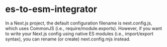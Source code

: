 # es-to-esm-integrator
In a Next.js project, the default configuration filename is next.config.js, which uses CommonJS (i.e., require/module.exports). However, if you want to write your Next.js config using native ES modules (i.e., import/export syntax), you can rename (or create) next.config.mjs instead.
